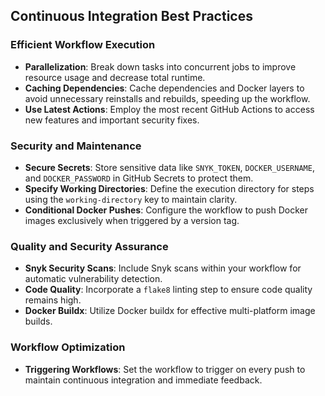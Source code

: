 ## Continuous Integration Best Practices

### Efficient Workflow Execution
- **Parallelization**: Break down tasks into concurrent jobs to improve resource usage and decrease total runtime.
- **Caching Dependencies**: Cache dependencies and Docker layers to avoid unnecessary reinstalls and rebuilds, speeding up the workflow.
- **Use Latest Actions**: Employ the most recent GitHub Actions to access new features and important security fixes.

### Security and Maintenance
- **Secure Secrets**: Store sensitive data like `SNYK_TOKEN`, `DOCKER_USERNAME`, and `DOCKER_PASSWORD` in GitHub Secrets to protect them.
- **Specify Working Directories**: Define the execution directory for steps using the `working-directory`  key to maintain clarity.
- **Conditional Docker Pushes**: Configure the workflow to push Docker images exclusively when triggered by a version tag.

### Quality and Security Assurance
- **Snyk Security Scans**: Include Snyk scans within your workflow for automatic vulnerability detection.
- **Code Quality**: Incorporate a `flake8` linting step to ensure code quality remains high.
- **Docker Buildx**: Utilize Docker buildx for effective multi-platform image builds.

### Workflow Optimization
- **Triggering Workflows**: Set the workflow to trigger on every push to maintain continuous integration and immediate feedback.


